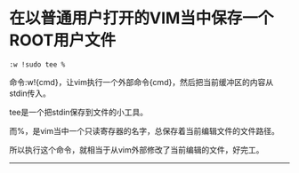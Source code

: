 # 在以普通用户打开的VIM当中保存一个ROOT用户文件

    :w !sudo tee %

命令:w!{cmd}，让vim执行一个外部命令{cmd}，然后把当前缓冲区的内容从stdin传入。

tee是一个把stdin保存到文件的小工具。

而%，是vim当中一个只读寄存器的名字，总保存着当前编辑文件的文件路径。

所以执行这个命令，就相当于从vim外部修改了当前编辑的文件，好完工。

***
